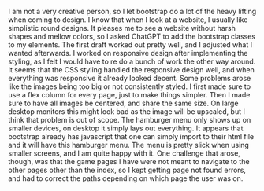 I am not a very creative person, so I let bootstrap do a lot of the heavy lifting when coming to design. I know that when I look at a website, I usually like simplistic round designs. It pleases me to see a website without harsh shapes and mellow colors, so I asked ChatGPT to add the bootstrap classes to my elements. The first draft worked out pretty well, and I adjusted what I wanted afterwards.
I worked on responsive design after implementing the styling, as I felt I would have to re do a bunch of work the other way around. It seems that the CSS styling handled the responsive design well, and when everything was responsive it already looked decent. Some problems arose like the images being too big or not consistently styled. I first made sure to use a flex column for every page, just to make things simpler. Then I made sure to have all images be centered, and share the same size. On large desktop monitors this might look bad as the image will be upscaled, but I think that problem is out of scope. 
The hamburger menu only shows up on smaller devices, on desktop it simply lays out everything. It appears that bootstrap already has javascript that one can simply import to their html file and it will have this hamburger menu. The menu is pretty slick when using smaller screens, and I am quite happy with it. One challenge that arose, though, was that the game pages I have were not meant to navigate to the other pages other than the index, so I kept getting page not found errors, and had to correct the paths depending on which page the user was on.